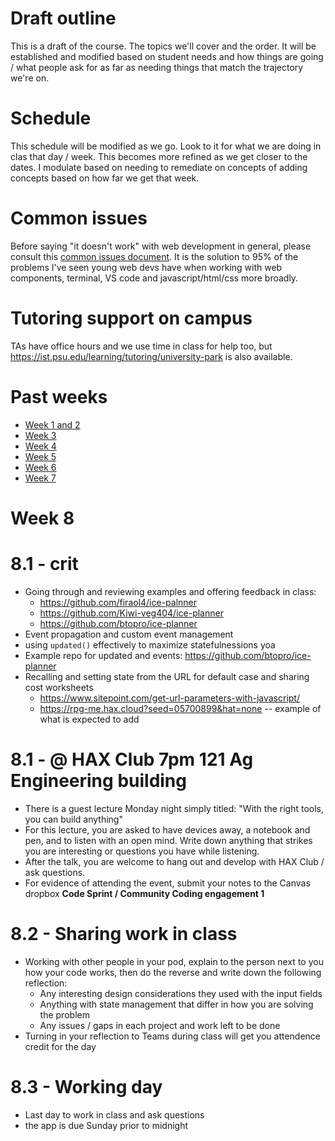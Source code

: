 # Draft outline
This is a draft of the course. The topics we'll cover and the order. It will be established and modified based on student needs and how things are going / what people ask for as far as needing things that match the trajectory we're on.

# Schedule
This schedule will be modified as we go. Look to it for what we are doing in clas that day / week. This becomes more refined as we get closer to the dates. I modulate based on needing to remediate on concepts of adding concepts based on how far we get that week.

# Common issues
Before saying "it doesn't work" with web development in general, please consult this [common issues document](common-issues.md). It is the solution to 95% of the problems I've seen young web devs have when working with web components, terminal, VS code and javascript/html/css more broadly.

# Tutoring support on campus
TAs have office hours and we use time in class for help too, but https://ist.psu.edu/learning/tutoring/university-park is also available.

# Past weeks
- [Week 1 and 2](fa25/week-1-2.md)
- [Week 3](fa25/week-3.md)
- [Week 4](fa25/week-4.md)
- [Week 5](fa25/week-5.md)
- [Week 6](fa25/week-6.md)
- [Week 7](fa25/week-7/md)

# Week 8

# 8.1 - crit
- Going through and reviewing examples and offering feedback in class:
  - https://github.com/firaol4/ice-palnner
  - https://github.com/Kiwi-veg404/ice-planner
  - https://github.com/btopro/ice-planner
- Event propagation and custom event management
- using `updated()` effectively to maximize statefulnessions yoa
- Example repo for updated and events: https://github.com/btopro/ice-planner
- Recalling and setting state from the URL for default case and sharing cost worksheets
  - https://www.sitepoint.com/get-url-parameters-with-javascript/
  - https://rpg-me.hax.cloud?seed=05700899&hat=none -- example of what is expected to add

# 8.1 - @ HAX Club 7pm 121 Ag Engineering building
- There is a guest lecture Monday night simply titled: "With the right tools, you can build anything"
- For this lecture, you are asked to have devices away, a notebook and pen, and to listen with an open mind. Write down anything that strikes you are interesting or questions you have while listening.
- After the talk, you are welcome to hang out and develop with HAX Club / ask questions.
- For evidence of attending the event, submit your notes to the Canvas dropbox **Code Sprint / Community Coding engagement 1**

# 8.2 - Sharing work in class
- Working with other people in your pod, explain to the person next to you how your code works, then do the reverse and write down the following reflection:
  - Any interesting design considerations they used with the input fields
  - Anything with state management that differ in how you are solving the problem
  - Any issues / gaps in each project and work left to be done
- Turning in your reflection to Teams during class will get you attendence credit for the day

# 8.3 - Working day
- Last day to work in class and ask questions
- the app is due Sunday prior to midnight


